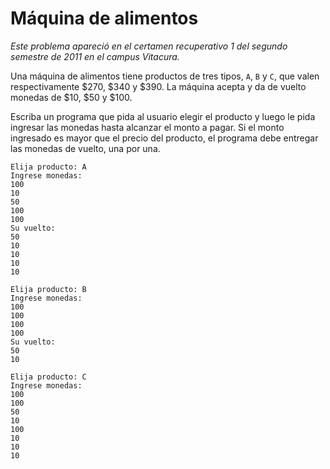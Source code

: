 # Máquina de alimentos

*Este problema apareció en el certamen recuperativo 1 del segundo semestre de 2011 en el campus Vitacura.*

Una máquina de alimentos tiene productos de tres tipos, `A`, `B` y `C`, que valen respectivamente $270, $340 y $390. La máquina acepta y da de vuelto monedas de $10, $50 y $100.

Escriba un programa que pida al usuario elegir el producto y luego le pida ingresar las monedas hasta alcanzar el monto a pagar. Si el monto ingresado es mayor que el precio del producto, el programa debe entregar las monedas de vuelto, una por una.

```
Elija producto: A
Ingrese monedas:
100
10
50
100
100
Su vuelto:
50
10
10
10
10
```



```
Elija producto: B
Ingrese monedas:
100
100
100
100
Su vuelto:
50
10
```



```
Elija producto: C
Ingrese monedas:
100
100
50
10
100
10
10
10
```

